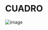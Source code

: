 # CUADRO
![image](https://github.com/71756879/CUADRO-/assets/112639739/636ffe16-71fc-4029-accd-2607790923ce)
